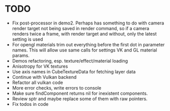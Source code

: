 # TODO

* Fix post-processor in demo2. Perhaps has something to do with camera render target not being saved in render command,
so if a camera renders twice a frame, with render target and without, only the latest setting is used
* For opengl materials trim out everything before the first dot in parameter names. This will allow use same
calls for settings VK and GL material params.
* Demos refactoring, esp. texture/effect/material loading
* Anisotropy for VK textures
* Use axis names in CubeTextureData for fetching layer data
* Continue with Vulkan backend
* Refactor all vulkan code
* More error checks, write errors to console
* Make sure findComponent returns nil for inexistent components.
* Review sptr and maybe replace some of them with raw pointers.
* Fix todos in code